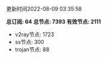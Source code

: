 更新时间2022-08-09 03:35:58

**总订阅: 64**
**总节点: 7393**
**有效节点: 2111**
- v2ray节点: 1723
- ss节点: 300
- trojan节点: 88
